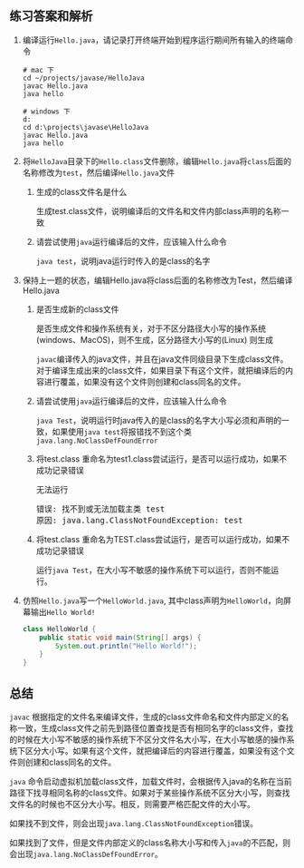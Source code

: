 ## 练习答案和解析

1. 编译运行`Hello.java`，请记录打开终端开始到程序运行期间所有输入的终端命令

   ```shell
   # mac 下
   cd ~/projects/javase/HelloJava
   javac Hello.java
   java hello
   ```

   ```shell
   # windows 下
   d:
   cd d:\projects\javase\HelloJava
   javac Hello.java
   java hello
   ```

2. 将`HelloJava`目录下的`Hello.class`文件删除，编辑`Hello.java`将`class`后面的名称修改为`test`，然后编译`Hello.java`文件

   1. 生成的class文件名是什么

      生成test.class文件，说明编译后的文件名和文件内部class声明的名称一致

   2. 请尝试使用`java`运行编译后的文件，应该输入什么命令

      `java test`，说明java运行时传入的是class的名字

3. 保持上一题的状态，编辑Hello.java将class后面的名称修改为Test，然后编译Hello.java

   1. 是否生成新的class文件
   
      是否生成文件和操作系统有关，对于不区分路径大小写的操作系统(windows、MacOS)，则不生成，区分路径大小写的(Linux) 则生成

      `javac`编译传入的java文件，并且在java文件同级目录下生成class文件。对于编译生成出来的class文件，如果目录下有这个文件，就把编译后的内容进行覆盖，如果没有这个文件则创建和class同名的文件。

   2. 请尝试使用`java`运行编译后的文件，应该输入什么命令

      `java Test`，说明运行时java传入的是class的名字大小写必须和声明的一致，如果使用`java test`将报错找不到这个类`java.lang.NoClassDefFoundError`

   3. 将test.class 重命名为test1.class尝试运行，是否可以运行成功，如果不成功记录错误

      无法运行

      <pre>
      错误: 找不到或无法加载主类 test
      原因: java.lang.ClassNotFoundException: test
      </pre>

   4. 将test.class 重命名为TEST.class尝试运行，是否可以运行成功，如果不成功记录错误
      
      运行`java Test`，在大小写不敏感的操作系统下可以运行，否则不能运行。
        
4. 仿照`Hello.java`写一个`HelloWorld.java`, 其中class声明为`HelloWorld`，向屏幕输出`Hello World!`

   ```java
   class HelloWorld {
       public static void main(String[] args) {
           System.out.println("Hello World!");
       }
   }
   ```

## 总结

`javac` 根据指定的文件名来编译文件，生成的class文件命名和文件内部定义的名称一致，生成class文件之前先到路径位置查找是否有相同名字的class文件，查找的时候在大小写不敏感的操作系统下不区分文件名大小写，在大小写敏感的操作系统下区分大小写。如果有这个文件，就把编译后的内容进行覆盖，如果没有这个文件则创建和class同名的文件。

`java` 命令启动虚拟机加载class文件，加载文件时，会根据传入java的名称在当前路径下找寻相同名称的class文件。如果对于某些操作系统不区分大小写，则查找文件名的时候也不区分大小写。相反，则需要严格匹配文件的大小写。

如果找不到文件，则会出现`java.lang.ClassNotFoundException`错误。

如果找到了文件，但是文件内部定义的class名称大小写和传入`java`的不匹配，则会出现`java.lang.NoClassDefFoundError`。